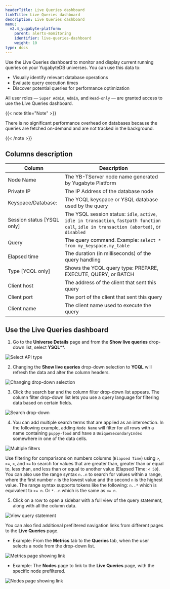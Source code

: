 ```yaml
---
headerTitle: Live Queries dashboard
linkTitle: Live Queries dashboard
description: Live Queries dashboard
menu:
  v2.4_yugabyte-platform:
    parent: alerts-monitoring
    identifier: live-queries-dashboard
    weight: 10
type: docs
---
```


Use the Live Queries dashboard to monitor and display current running queries on your YugabyteDB universes. You can use this data to:

- Visually identify relevant database operations
- Evaluate query execution times
- Discover potential queries for performance optimization

All user roles — `Super Admin`, `Admin`, and `Read-only` — are granted access to use the Live Queries dashboard.

{{< note title="Note" >}}

There is no significant performance overhead on databases because the queries are fetched on-demand and are not tracked in the background.

{{< /note >}}

## Columns description

| Column                     | Description                                                  |
| -------------------------- | ------------------------------------------------------------ |
| Node Name                  | The YB-TServer node name generated by Yugabyte Platform      |
| Private IP                 | The IP Address of the database node                          |
| Keyspace/Database:         | The YCQL keyspace or YSQL database used by the query         |
| Session status [YSQL only] | The YSQL session status: `idle`, `active`, `idle in transaction`, `fastpath function call`, `idle in transaction (aborted)`, or `disabled` |
| Query                      | The query command. Example: `select * from my_keyspace.my_table` |
| Elapsed time               | The duration (in milliseconds) of the query handling         |
| Type [YCQL only]           | Shows the YCQL query type: PREPARE, EXECUTE, QUERY, or BATCH |
| Client host                | The address of the client that sent this query               |
| Client port                | The port of the client that sent this query                  |
| Client name                | The client name used to execute the query                    |

## Use the **Live Queries** dashboard

1. Go to the **Universe Details** page and from the **Show live queries** drop-down list, select **YSQL****.

![Select API type](/images/yp/alerts-monitoring/live-queries/image1.png)

2. Changing the **Show live queries** drop-down selection to **YCQL** will refresh the data and alter the column headers.

![Changing drop-down selection](/images/yp/alerts-monitoring/live-queries/image2.png)

3. Click the search bar and the column filter drop-down list appears. The column filter drop-down list lets you use a query language for filtering data based on certain fields.

![Search drop-down](/images/yp/alerts-monitoring/live-queries/search-dropdown.png)

4. You can add multiple search terms that are applied as an intersection. In the following example, adding `Node Name` will filter for all rows with a name containing `puppy-food` and have a `UniqueSecondaryIndex` somewhere in one of the data cells.

![Multiple filters](/images/yp/alerts-monitoring/live-queries/multiple-filters.png)

Use filtering for comparisons on numbers columns (`Elapsed Time`) using `>`, `>=`, `<`, and `<=` to search for values that are greater than, greater than or equal to, less than, and less than or equal to another value (Elapsed Time: `< 50`).  You can also use the range syntax `n..n` to search for values within a range, where the first number `n` is the lowest value and the second `n` is the highest value. The range syntax supports tokens like the following: `n..*` which is equivalent to `>= n`. Or `*..n` which is the same as `<= n`.

5. Click on a row to open a sidebar with a full view of the query statement, along with all the column data.

![View query statement](/images/yp/alerts-monitoring/live-queries/image5.png)

You can also find additional prefiltered navigation links from different pages to the **Live Queries** page.

* Example: From the **Metrics** tab to the **Queries** tab, when the user selects a node from the drop-down list.

![Metrics page showing link](/images/yp/alerts-monitoring/live-queries/metrics-page-showing-link.png)

* Example: The **Nodes** page to link to the **Live Queries** page, with the specific node prefiltered.

![Nodes page showing link](/images/yp/alerts-monitoring/live-queries/nodes-page-show-link.png)
